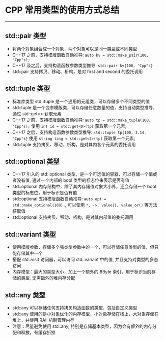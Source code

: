 # CPP 常用类型的使用方式总结

---

## std::pair 类型

- 将两个对象组合成一个对象，两个对象可以是同一类型或不同类型
- C++17 之前，支持模版函数自动推导: `auto kv = std::make_pair(100, "Cpp"s);`
- C++17 及之后，支持构造函数参数类型推导: `std::pair kv{100, "Cpp"s}`
- std::pair 支持拷贝、移动、析构，是对 first and second 的委托调用

## std::tuple 类型

- 标准库类型 std::tuple 是一个通用的元组类，可以存储多个不同类型的值
- std::tuple 是一个变参模版类，可以存储任意数量的值，支持自动类型推导，通过 std::get<> 获取元素
- C++17 之前，支持模版函数自动推导: `auto tp = std::make_tuple(100, "Cpp"s);` 使用 `int id = std::get<0>(tp)` 获取第一个元素;
- C++17 之后，支持构造函数参数类型推导: `std::tuple tp{100, 3.14, "Cpp"s}` 使用 `string lang = std::get<2>(tp)` 获取第一个元素;
- std::tuple 支持拷贝、移动、析构，是对其内各个元素的委托调用

## std::optional 类型

- C++17 引入的 std::optional 类型，是一个可选值的容器，可以存储一个值或者没有值, 通过一个内部的 bool 类型的标志位来表示是否有值
- std::optional 内存结构中，除了其内存储值对象大小外，还会存储一个 bool 类型的标志位，用于标识是否有值
- std::optional 支持模版函数自动推导: `auto opt = std::make_optional(100);`, 可以使用 `*, ->, value(), value_or()` 等方法获取值
- std::optional 支持拷贝、移动、析构，是对其内部值的委托调用

## std::variant 类型

- 使用模版参数，存储多个强类型参数中的一个，可以存储任意类型的值，但只能存储其中一个
- 搭配 std::visit 访问器，可以访问 std::variant 中的值, 并且支持对类型的多态访问
- 内存模型：最大的类型大小，加上一个额外的 8Byte 索引，用于标识当前存储的类型, 无需额外的堆内存分配

## std::any 类型

- std::any 可以存储任何支持拷贝构造函数的类型，包括自定义类型
- std::any 使用的是小对象优化的内存模型，小对象存储在栈上，大对象存储在堆上，并使用 RAII 机制管理内存
- 注意：尽量避免使用 std::any, 特别是存储基本类型，因为会有额外的内存分配和释放，有缓存折损
